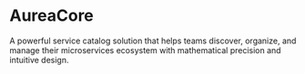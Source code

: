 # AureaCore
A powerful service catalog solution that helps teams discover, organize, and manage their microservices ecosystem with mathematical precision and intuitive design.
